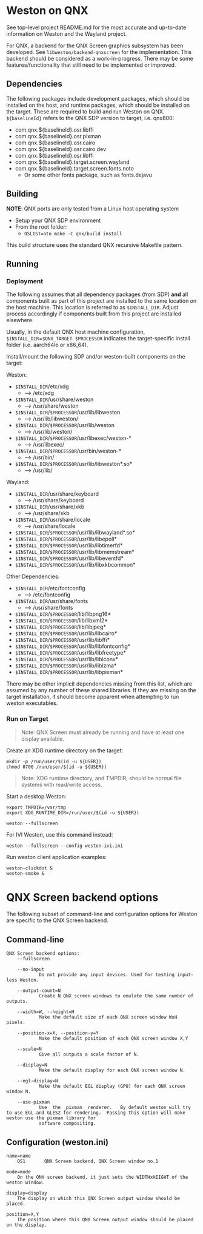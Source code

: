# Weston on QNX
See top-level project README.md for the most accurate and up-to-date information on Weston and the Wayland project.

For QNX, a backend for the QNX Screen graphics subsystem has been developed. See `libweston/backend-qnxscreen` for the implementation. This backend should be considered as a work-in-progress. There may be some features/functionality that still need to be implemented or improved.


## Dependencies

The following packages include development packages, which should be installed on the host, and runtime packages, which should be installed on the target. These are required to build and run Weston on QNX. `${baselineId}` refers to the QNX SDP version to target, i.e. qnx800:
- com.qnx.${baselineId}.osr.libffi
- com.qnx.${baselineId}.osr.pixman
- com.qnx.${baselineId}.osr.cairo
- com.qnx.${baselineId}.osr.cairo.dev
- com.qnx.${baselineId}.osr.libffi
- com.qnx.${baselineId}.target.screen.wayland
- com.qnx.${baselineId}.target.screen.fonts.noto
    - Or some other fonts package, such as fonts.dejavu

## Building

**NOTE**: QNX ports are only tested from a Linux host operating system

- Setup your QNX SDP environment
- From the root folder:
	- `OSLIST=nto make -C qnx/build install`

This build structure uses the standard QNX recursive Makefile pattern.

## Running
### Deployment
The following assumes that all dependency packages (from SDP) **and** all components built as part of this project are installed to the same location on the host machine. This location is referred to as `$INSTALL_DIR`. Adjust process accordingly if components built from this project are installed elsewhere.

Usually, in the default QNX host machine configuration, `$INSTALL_DIR`=`$QNX_TARGET`. `$PROCESSOR` indicates the target-specific install folder (i.e. aarch64le or x86_64).

Install/mount the following SDP and/or weston-built components on the target:


Weston:
- `$INSTALL_DIR`/etc/xdg
    - --> /etc/xdg
- `$INSTALL_DIR`/usr/share/weston
    - --> /usr/share/weston
- `$INSTALL_DIR`/`$PROCESSOR`/usr/lib/libweston
    - --> /usr/lib/libweston/
- `$INSTALL_DIR`/`$PROCESSOR`/usr/lib/weston
    - --> /usr/lib/weston/
- `$INSTALL_DIR`/`$PROCESSOR`/usr/libexec/weston-*
    - --> /usr/libexec/
- `$INSTALL_DIR`/`$PROCESSOR`/usr/bin/weston-*
    - --> /usr/bin/
- `$INSTALL_DIR`/`$PROCESSOR`/usr/lib/libweston*.so*
    - --> /usr/lib/

Wayland:
- `$INSTALL_DIR`/usr/share/keyboard
    - -->  /usr/share/keyboard
- `$INSTALL_DIR`/usr/share/xkb
    - -->  /usr/share/xkb
- `$INSTALL_DIR`/usr/share/locale
    - --> /usr/share/locale
- `$INSTALL_DIR`/`$PROCESSOR`/usr/lib/libwayland*.so*
- `$INSTALL_DIR`/`$PROCESSOR`/usr/lib/libepoll*
- `$INSTALL_DIR`/`$PROCESSOR`/usr/lib/libtimerfd*
- `$INSTALL_DIR`/`$PROCESSOR`/usr/lib/libmemstream*
- `$INSTALL_DIR`/`$PROCESSOR`/usr/lib/libeventfd*
- `$INSTALL_DIR`/`$PROCESSOR`/usr/lib/libxkbcommon*

Other Dependencies:
- `$INSTALL_DIR`/etc/fontconfig
    - --> /etc/fontconfig
- `$INSTALL_DIR`/usr/share/fonts
    - --> /usr/share/fonts
- `$INSTALL_DIR`/`$PROCESSOR`/lib/libpng16*
- `$INSTALL_DIR`/`$PROCESSOR`/lib/libxml2*
- `$INSTALL_DIR`/`$PROCESSOR`/lib/libjpeg*
- `$INSTALL_DIR`/`$PROCESSOR`/usr/lib/libcairo*
- `$INSTALL_DIR`/`$PROCESSOR`/usr/lib/libffi*
- `$INSTALL_DIR`/`$PROCESSOR`/usr/lib/libfontconfig*
- `$INSTALL_DIR`/`$PROCESSOR`/usr/lib/libfreetype*
- `$INSTALL_DIR`/`$PROCESSOR`/usr/lib/libiconv*
- `$INSTALL_DIR`/`$PROCESSOR`/usr/lib/liblzma*
- `$INSTALL_DIR`/`$PROCESSOR`/usr/lib/libpixman*

There may be other implicit dependencies missing from this list, which are assumed by any number of these shared libraries. If they are missing on the target installation, it should become apparent when attempting to run weston executables.

### Run on Target
> Note: QNX Screen must already be running and have at least one display available.

Create an XDG runtime directory on the target:
```
mkdir -p /run/user/$(id -u ${USER})
chmod 0700 /run/user/$(id -u ${USER})
```
> Note: XDG runtime directory, and TMPDIR, should be normal file systems with read/write access.

Start a desktop Weston:

```
export TMPDIR=/var/tmp
export XDG_RUNTIME_DIR=/run/user/$(id -u ${USER})

weston --fullscreen
```

For IVI Weston, use this command instead:
```
weston --fullscreen --config weston-ivi.ini
```

Run weston client application examples:
```
weston-clickdot &
weston-smoke &
```

# QNX Screen backend options

The following subset of command-line and configuration options for Weston are specific to the QNX Screen backend.

## Command-line
```
QNX Screen backend options:
    --fullscreen

    --no-input
            Do not provide any input devices. Used for testing input-less Weston.

    --output-count=N
            Create N QNX screen windows to emulate the same number of outputs.

    --width=W, --height=H
            Make the default size of each QNX screen window WxH pixels.

    --position-x=X, --position-y=Y
            Make the default position of each QNX screen window X,Y

    --scale=N
            Give all outputs a scale factor of N.

    --display=N
            Make the default display for each QNX screen window N.

    --egl-display=N
            Make the default EGL display (GPU) for each QNX screen window N.

    --use-pixman
            Use  the  pixman  renderer.   By default weston will try to use EGL and GLES2 for rendering.  Passing this option will make weston use the pixman library for
            software compositing.
```
## Configuration (weston.ini)
```
name=name
    QS1       QNX Screen backend, QNX Screen window no.1

mode=mode
    On the QNX screen backend, it just sets the WIDTHxHEIGHT of the weston window.

display=display
    The display on which this QNX Screen output window should be placed.

position=X,Y
    The position where this QNX Screen output window should be placed on the display.

```
